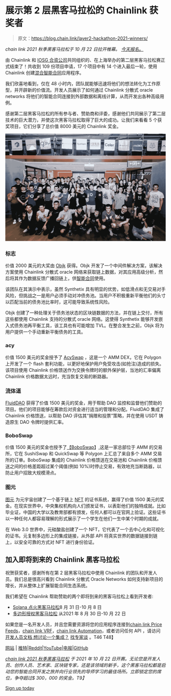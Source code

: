 # 展示第 2 层黑客马拉松的 Chainlink 获奖者

> 原文：<https://blog.chain.link/layer2-hackathon-2021-winners/>

*chain link 2021 秋季黑客马拉松于 10 月 22 日拉开帷幕。* [*今天报名。*](https://chain.link/hackathon?utm_medium=referral&utm_source=chainlink-blog&utm_campaign=fall-2021-hackathon&utm_content=showcasing-the-chainlink-prize-winners-from-the-layer-2-hackathon)

由 Chainlink 和 [IOSG 合资公司](https://iosg.vc/)共同组织的、在上海举办的第二层黑客马拉松赛正式结束了！共收到 109 份项目申请，17 个项目中有 14 个进入最后一轮，使用 Chainlink 创建[混合智能合同](https://blog.chain.link/hybrid-smart-contracts-explained/)应用程序。

我们欣喜地看到，仅在 48 小时内，团队就能够迅速将他们的想法转化为工作原型，并开辟新的价值流。开发人员展示了如何通过 Chainlink 分散式 oracle networks 将他们的智能合同连接到外部数据和离线计算，从而开发出各种高级用例。

感谢第二层黑客马拉松的所有参与者、赞助商和评委，感谢他们共同展示了第二层技术的巨大潜力，并使这次黑客马拉松取得了巨大的成功。让我们来看看 5 个获奖项目，它们分享了总价值 8000 美元的 Chainlink 奖金。

![](img/ca4f4eb75ccda1bb5f32557c5391cfeb.png)

### **标志**

价值 2000 美元的大奖由 [Objk](https://github.com/IOSGVentures/Layer2Hackathon/issues/20) 获得。Objk 开发了一个中间件解决方案，该解决方案使用 Chainlink 分散式 oracle 网络来获取链上数据，对其应用高级分析，然后将其作为数据反馈广播回链上，供[智能合同](https://chain.link/education/smart-contracts)使用。

该团队在其演示中表示，虽然 Synthetix 具有明显的优势，如低滑点和无交易对手风险，但挑战之一是用户必须手动对冲债务池。当用户不积极重新平衡他们的头寸以匹配当前的债务池比率时，这可能导致系统性风险。

Objk 创建了一种处理关于债务池状态的区块链数据的方法，并在链上交付，所有这些都使用 Chainlink 支持的分散式 oracle 网络。这使得 Synthetix 能够开发嵌入式债务池再平衡工具，该工具也有可能增加 TVL。在整合发生之前，Objk 将为用户提供一个手动重新平衡债务的工具。

### acy

价值 1500 美元的奖金授予了 [AcySwap](https://github.com/IOSGVentures/Layer2Hackathon/issues/17) ，这是一个 AMM DEX，它在 Polygon 上开发了一个 flash 套利功能，以更好地保护用户免受攻击(如抢注)造成的损失。该项目使用 Chainlink 价格馈送作为交换令牌时的额外保护层，当池的汇率偏离 Chainlink 价格数据太远时，充当恢复交易的断路器。

### **流体道**

[FluidDAO](https://github.com/IOSGVentures/Layer2Hackathon/issues/21) 获得了价值 1500 美元的奖金，用于帮助 DAO 监控和监督他们赞助的项目。他们的项目能够在筹款后对资金进行适当的管理和分配。FluidDAO 集成了 Chainlink 价格馈送，以帮助 DAO 评估其“捐赠和投票”策略，并在使用 USDT 铸造原生 DAO 令牌时提供汇率。

### **BoboSwap**

价值 1500 美元的奖金也授予了[【BoboSwap](https://github.com/IOSGVentures/Layer2Hackathon/issues/29)】,这是一家总部位于 AMM 的交易所，它在 SushiSwap 和 QuickSwap 等 Polygon 上汇总了来自多个 AMM 交易所的订单。BoboSwap 集成的 Chainlink 价格馈送在交易池和 Chainlink 价格馈送之间的价格差距超过某个阈值(例如 10%)时停止交易，有效地充当断路器，以防止用户招致大规模滑点。

### **图元**

[图元](https://github.com/IOSGVentures/Layer2Hackathon/issues/24) 为元宇宙创建了一个基于链上 [NFT](https://chain.link/education/nfts) 的证书系统，赢得了价值 1500 美元的奖金。在现实世界中，中央集权机构向人们颁发证书，以表彰他们的独特成就。比如毕业证，中国的大学以及教育部都有颁发，任何人都可以在官网上验证。这些证书以一种任何人都容易理解的形式展示了一个学生在他们一生中某个时期的成就。

在 Web 3.0 世界中，元硅酸盐创建了一个 NFT，它代表了一个去中心化和可视化的证书。元复制多边形上的集成链接，从外部 API 将真实世界的数据链接到链上，以安全可靠的方式对 NFT 进行身份验证。

## **加入即将到来的 Chainlink 黑客马拉松**

祝贺获奖者，感谢所有在第 2 层黑客马拉松中使用 Chainlink 的团队和开发人员。我们总是很高兴看到 Chainlink 分散式 Oracle Networks 如何支持新项目的增长，并从整体上扩展智能合同生态系统。

我们希望在 Chainlink 帮助赞助的两个即将到来的黑客马拉松上看到开发者:

*   [Solana 点火黑客马拉松](https://solana.com/ignition)8 月 31 日-10 月 8 日
*   [多边形授权黑客马拉松](https://polygontech.medium.com/polygon-announces-polygon-grants-hackathon-100k-in-prizes-vc-funding-and-more-bf19314eedb3) 从2021 年 8 月 30 日-10 月 22 日

如果您是一名开发人员，并且您需要资源将您的应用程序连接到[chain link Price Feeds](https://docs.chain.link/docs/using-chainlink-reference-contracts)，[chain link VRF](https://docs.chain.link/docs/chainlink-vrf)，[chain link Automation](https://docs.chain.link/docs/chainlink-automation/introduction/)，或者访问任何 API ，请访问 [开发人员文档 想讨论一个集成？](https://docs.chain.link/) [找专家谈](https://chainlinkcommunity.typeform.com/to/OYQO67EF?page=announcement) 。T46
T48】

[网站](https://chain.link/) | [推特](https://www.twitter.com/chainlink)|[Reddit](https://www.reddit.com/r/Chainlink/)|[YouTube](https://www.youtube.com/channel/UCnjkrlqaWEBSnKZQ71gdyFA)|[电报](https://t.me/chainlinkofficial)|[GitHub](https://github.com/smartcontractkit/chainlink)

*[chain link 2021 秋季黑客马拉松](https://chain.link/hackathon) 于 2021 年 10 月 22 日开赛。无论您是开发人员、创作人员、艺术家、区块链专家，还是该领域的新手，这个黑客马拉松都是启动您的智能合同开发之旅并向行业领先的导师学习的最佳场所。立即锁定您的席位，争夺超过$ 300，000 的奖金。T9】*

[Sign up today](https://chain.link/hackathon?utm_medium=referral&utm_source=chainlink-blog&utm_campaign=fall-2021-hackathon&utm_content=showcasing-the-chainlink-prize-winners-from-the-layer-2-hackathon)